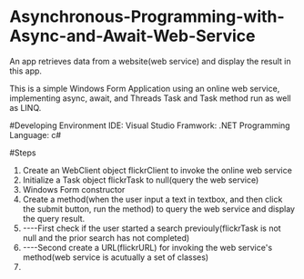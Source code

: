 # Asynchronous-Programming-with-Async-and-Await-Web-Service
An app retrieves data from a website(web service) and display the result in this app.

This is a simple Windows Form Application using an online web service, implementing async, await, and Threads
Task and Task method run as well as LINQ.

#Developing Environment
IDE: Visual Studio
Framwork: .NET
Programming Language: c#

#Steps
1. Create an WebClient object flickrClient to invoke the online web service
2. Initialize a Task<String> object flickrTask to null(query the web service)
3. Windows Form constructor
4. Create a method(when the user input a text in textbox, and then click the submit button, run the method) to query the web service and display the query result.
5. ----First check if the user started a search previouly(flickrTask is not null and the prior search has not completed)
6. ----Second create a URL(flickrURL) for invoking the web service's method(web service is acutually a set of classes)
7. 
